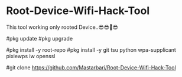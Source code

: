 # Root-Device-Wifi-Hack-Tool
This tool working only rooted Device..😎😎💃😎

#pkg update
#pkg upgrade

#pkg install -y root-repo
#pkg install -y git tsu python wpa-supplicant pixiewps iw openssl


#git clone https://github.com/Mastarbari/Root-Device-Wifi-Hack-Tool
